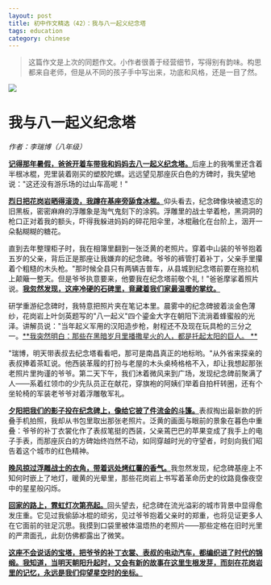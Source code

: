 ```yaml
---
layout: post
title: 初中作文精选（42）：我与八一起义纪念塔
tags: education
category: chinese
---
```


> 这篇作文是上次的同题作文。小作者很善于经营细节，写得别有韵味。构思都来自老师，但是从不同的孩子手中写出来，功底和风格，还是一目了然。

![](https://crsando.github.io/images/2025-03-10/bayi.jpg)

# 我与八一起义纪念塔

*作者：李瑞博（八年级）*

<u>**记得那年暑假，爸爸开着车带我和妈妈去八一起义纪念塔。**</u>后座上的我嘴里还含着半根冰棍，兜里装着刚买的塑胶陀螺。远远望见那座灰白色的方碑时，我失望地说："这还没有游乐场的过山车高呢！" 

<u>**烈日把花岗岩晒得滚烫，我蹲在基座旁舔食冰棍。**</u>仰头看去，纪念碑像块被遗忘的旧黑板，密密麻麻的浮雕象是淘气鬼刻下的涂鸦。浮雕里的战士举着枪，黑洞洞的枪口正对着我的额头，吓得我躲进妈妈的碎花阳伞里，冰棍融化在台阶上，洇开一朵黏糊糊的糖花。

直到去年整理柜子时，我在相簿里翻到一张泛黄的老照片。穿着中山装的爷爷抱着五岁的父亲，背后正是那座让我嫌弃的纪念碑。爷爷的裤管打着补丁，父亲手里攥着个粗糙的木头枪。"那时候全县只有两辆吉普车，从县城到纪念塔前要在拖拉机上颠簸一整天。但是爷爷执意要来，他要我在纪念塔前敬个礼！"爸爸摩挲着照片说。<u>**我忽然发现，这座冷硬的石碑里，竟藏着我们家最温暖的掌纹。**</u>

研学重游纪念碑时，我特意把照片夹在笔记本里。晨雾中的纪念碑披着淡金色薄纱，花岗岩上叶剑英题写的"八一起义"四个鎏金大字在朝阳下流淌着蜂蜜般的光泽。讲解员说："当年起义军用的汉阳造步枪，射程还不及现在玩具枪的三分之一。<u>**我突然明白：那些在黑暗岁月里播撒星火的人，都是托起太阳的巨人。 **</u>

"瑞博，明天带表叔去纪念塔看看吧，那可是南昌真正的地标哟。"从外省来探亲的表叔捧着茶缸说。他西装革履的打扮与老屋的木头桌椅格格不入，却让我想起那张老照片里拘谨的爷爷。第二天下午，我们沐着微风来到广场，发现纪念碑前聚满了人——系着红领巾的少先队员正在献花，穿旗袍的阿姨们举着自拍杆转圈，还有个坐轮椅的军装老爷爷对着浮雕敬军礼。 

<u>**夕阳把我们的影子投在纪念碑上，像给它披了件流金的斗篷。**</u>表叔掏出最新款的折叠手机拍照，我却从书包里取出那张老照片。泛黄的画面与眼前的景象在暮色中重叠：爷爷的补丁衣裳化作了表叔笔挺的西装，父亲蔫巴巴的苹果变成了我手上的电子手表，而那座灰白的方碑始终岿然不动，如同穿越时光的守望者，时刻向我们昭告着这个城市的红色精神。 

<u>**晚风掠过浮雕战士的衣角，带着远处烤红薯的香气。**</u>我忽然发现，纪念碑基座上不知何时嵌上了地灯，暖黄的光晕里，那些花岗岩上书写着革命历史的纹路竟像夜空中的星星般闪烁。

<u>**回家的路上，霓虹灯次第亮起。**</u>回头望去，纪念碑在流光溢彩的城市背景中显得愈发庄重。它见过我偷舔冰棍的顽劣，见过爷爷抱着父亲时的郑重，也将见证更多人在它面前的驻足沉思。我摸到口袋里被体温焐热的老照片——那些定格在旧时光里的严肃面孔，此刻仿佛都露出了微笑。 

<u>**这座不会说话的宝塔，把爷爷的补丁衣裳、表叔的电动汽车，都编织进了时代的锦缎。我知道，当明天朝阳升起时，又会有新的故事在这里生根发芽，而刻在花岗岩里的记忆，永远是我们仰望星空时的坐标。**</u>